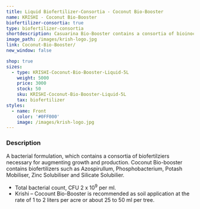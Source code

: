 ```yaml
---
title: Liquid Biofertilizer-Consortia - Coconut Bio-Booster
name: KRISHI - Coconut Bio-Booster
biofertilizer-consortia: true
type: biofertilizer-consortia
shortdescription: Casuarina Bio-Booster contains a consortia of bioinoculants
image_path: /images/krish-logo.jpg
link: Coconut-Bio-Booster/
new_window: false

shop: true
sizes:
  - type: KRISHI-Coconut-Bio-Booster-Liquid-5L
    weight: 5000
    price: 3000
    stock: 50
    sku: KRISHI-Coconut-Bio-Booster-Liquid-5L
    tax: biofertilizer
styles:
  - name: Front
    color: '#0FF000'
    image: /images/krish-logo.jpg
---
```

### Description
A bacterial formulation, which contains a consortia of biofertilziers necessary for augmenting growth and production. Coconut Bio-booster contains biofertilizers such as Azospirullum, Phosphobacterium, Potash Mobiliser, Zinc Solubiliser and Silicate Solubilier. 
- Total bacterial count, CFU 2 x 10<sup>9</sup> per ml.
- Krishi – Cocount Bio-Booster is recommended as soil application at the rate of 1 to 2 liters per acre or about 25 to 50 ml per tree.
